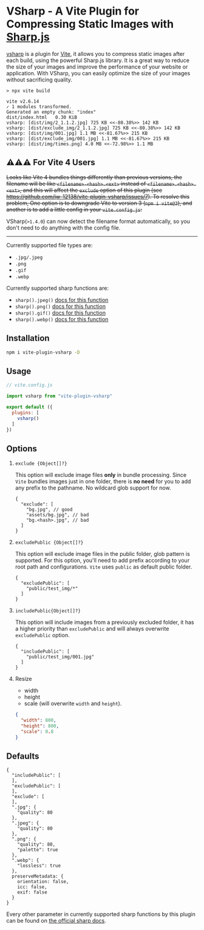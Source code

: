 # VSharp - A Vite Plugin for Compressing Static Images with [Sharp.js](https://www.npmjs.com/package/sharp)

> 

[vsharp](https://github.com/jw-12138/vite-plugin-vsharp) is a plugin for [Vite](https://github.com/vitejs/vite), it allows you to compress static images after each build, using the powerful Sharp.js library. It is a great way to reduce the size of your images and improve the performance of your website or application. With VSharp, you can easily optimize the size of your images without sacrificing quality.

```text
> npx vite build

vite v2.6.14 
✓ 1 modules transformed.
Generated an empty chunk: "index"
dist/index.html   0.30 KiB
vsharp: [dist/img/2_1.1.2.jpg] 725 KB <<-80.38%>> 142 KB
vsharp: [dist/exclude_img/2_1.1.2.jpg] 725 KB <<-80.38%>> 142 KB
vsharp: [dist/img/001.jpg] 1.1 MB <<-81.67%>> 215 KB
vsharp: [dist/exclude_img/001.jpg] 1.1 MB <<-81.67%>> 215 KB
vsharp: [dist/img/times.png] 4.0 MB <<-72.98%>> 1.1 MB
```

## ⚠️⚠️⚠️ For Vite 4 Users

<del>Looks like Vite 4 bundles things differently than previous versions, the filename will be like `<filename>-<hash>.<ext>` instead of `<filename>.<hash>.<ext>`, and this will affect the `exclude` option of this plugin (see https://github.com/jw-12138/vite-plugin-vsharp/issues/7). To resolve this problem, One option is to downgrade Vite to version 3 (`npm i vite@3`), and another is to add a little config in your `vite.config.js`: </del>

VSharp(`>1.4.0`) can now detect the filename format automatically, so you don't need to do anything with the config file.

--- 

Currently supported file types are:

- `.jpg/.jpeg`
- `.png`
- `.gif`
- `.webp`

Currently supported sharp functions are:

- `sharp().jpeg()` [docs for this function](https://sharp.pixelplumbing.com/api-output#jpeg)
- `sharp().png()` [docs for this function](https://sharp.pixelplumbing.com/api-output#png)
- `sharp().gif()` [docs for this function](https://sharp.pixelplumbing.com/api-output#gif)
- `sharp().webp()` [docs for this function](https://sharp.pixelplumbing.com/api-output#webp)

## Installation

```bash
npm i vite-plugin-vsharp -D
```

## Usage

```javascript
// vite.config.js

import vsharp from "vite-plugin-vsharp"

export default ({
  plugins: [
    vsharp()
  ]
})
```

## Options

1. `exclude {Object[]?}`  
   
   This option will exclude image files **only** in bundle processing. Since `Vite` bundles images just in one folder, there
   is **no need** for you to add any prefix to the pathname. No wildcard glob support for now.
   
   ```json5
   {
     "exclude": [
       "bg.jpg", // good
       "assets/bg.jpg", // bad
       "bg.<hash>.jpg", // bad
     ]
   }
   ```

2. `excludePublic {Object[]?}` 

   This option will exclude image files in the public folder, glob pattern is supported. For this option, you'll need to add prefix according to your root path and configurations. `Vite` uses `public` as default public folder.

   ```json5
   {
     "excludePublic": [
       "public/test_img/*"
     ]
   }
   ```
   
3. `includePublic{Object[]?}` 

   This option will include images from a previously excluded folder, it has a higher priority than `excludePublic` and will always overwrite `excludePublic` option.

   ```json5
   {
     "includePublic": [
       "public/test_img/001.jpg"
     ]
   }
   ```
   
4. Resize

   - width
   - height
   - scale (will overwrite `width` and `height`). 

   ```json
   {
     "width": 800,
     "height": 800,
     "scale": 0.8
   }
   ```



## Defaults

```json5
{
  "includePublic": [
  ],
  "excludePublic": [
  ],
  "exclude": [
  ],
  ".jpg": {
    "quality": 80
  },
  ".jpeg": {
    "quality": 80
  },
  ".png": {
    "quality": 80,
    "palette": true
  },
  ".webp": {
    "lossless": true
  },
  preserveMetadata: {
    orientation: false,
    icc: false,
    exif: false
  }
}
```

Every other parameter in currently supported sharp functions by this plugin can be found
on [the official sharp docs](https://sharp.pixelplumbing.com/api-constructor).
